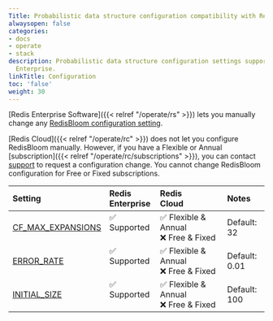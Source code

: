 ```yaml
---
Title: Probabilistic data structure configuration compatibility with Redis Enterprise
alwaysopen: false
categories:
- docs
- operate
- stack
description: Probabilistic data structure configuration settings supported by Redis
  Enterprise.
linkTitle: Configuration
toc: 'false'
weight: 30
---
```


[Redis Enterprise Software]({{< relref "/operate/rs" >}}) lets you manually change any [RedisBloom configuration setting](https://redis.io/docs/stack/bloom/configuration/#redisbloom-configuration-parameters).

[Redis Cloud]({{< relref "/operate/rc" >}}) does not let you configure RedisBloom manually. However, if you have a Flexible or Annual [subscription]({{< relref "/operate/rc/subscriptions" >}}), you can contact [support](https://redis.com/company/support/) to request a configuration change. You cannot change RedisBloom configuration for Free or Fixed subscriptions.

| Setting | Redis<br />Enterprise | Redis<br />Cloud | Notes |
|:--------|:----------------------|:-----------------|:------|
| [CF_MAX_EXPANSIONS](https://redis.io/docs/stack/bloom/configuration/#cf_max_expansions) | <span title="Supported">&#x2705; Supported</span><br /><span><br /></span> | <span title="Supported">&#x2705; Flexible & Annual</span><br /><span title="Not supported"><nobr>&#x274c; Free & Fixed</nobr></span> | Default: 32 |
| [ERROR_RATE](https://redis.io/docs/stack/bloom/configuration/#error_rate) | <span title="Supported">&#x2705; Supported</span><br /><span><br /></span> | <span title="Supported">&#x2705; Flexible & Annual</span><br /><span title="Not supported"><nobr>&#x274c; Free & Fixed</nobr></span> | Default: 0.01 |
| [INITIAL_SIZE](https://redis.io/docs/stack/bloom/configuration/#initial_size) | <span title="Supported">&#x2705; Supported</span><br /><span><br /></span> | <span title="Supported">&#x2705; Flexible & Annual</span><br /><span title="Not supported"><nobr>&#x274c; Free & Fixed</nobr></span> | Default: 100 |
